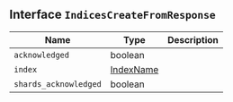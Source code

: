## Interface `IndicesCreateFromResponse`

| Name | Type | Description |
| - | - | - |
| `acknowledged` | boolean | &nbsp; |
| `index` | [IndexName](./IndexName.md) | &nbsp; |
| `shards_acknowledged` | boolean | &nbsp; |
